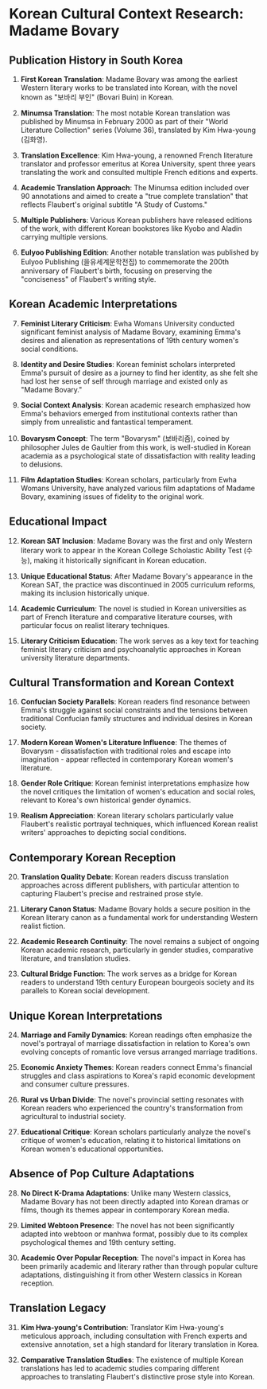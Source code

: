 # Korean Cultural Context Research: Madame Bovary

## Publication History in South Korea

1. **First Korean Translation**: Madame Bovary was among the earliest Western literary works to be translated into Korean, with the novel known as "보바리 부인" (Bovari Buin) in Korean.

2. **Minumsa Translation**: The most notable Korean translation was published by Minumsa in February 2000 as part of their "World Literature Collection" series (Volume 36), translated by Kim Hwa-young (김화영).

3. **Translation Excellence**: Kim Hwa-young, a renowned French literature translator and professor emeritus at Korea University, spent three years translating the work and consulted multiple French editions and experts.

4. **Academic Translation Approach**: The Minumsa edition included over 90 annotations and aimed to create a "true complete translation" that reflects Flaubert's original subtitle "A Study of Customs."

5. **Multiple Publishers**: Various Korean publishers have released editions of the work, with different Korean bookstores like Kyobo and Aladin carrying multiple versions.

6. **Eulyoo Publishing Edition**: Another notable translation was published by Eulyoo Publishing (을유세계문학전집) to commemorate the 200th anniversary of Flaubert's birth, focusing on preserving the "conciseness" of Flaubert's writing style.

## Korean Academic Interpretations

7. **Feminist Literary Criticism**: Ewha Womans University conducted significant feminist analysis of Madame Bovary, examining Emma's desires and alienation as representations of 19th century women's social conditions.

8. **Identity and Desire Studies**: Korean feminist scholars interpreted Emma's pursuit of desire as a journey to find her identity, as she felt she had lost her sense of self through marriage and existed only as "Madame Bovary."

9. **Social Context Analysis**: Korean academic research emphasized how Emma's behaviors emerged from institutional contexts rather than simply from unrealistic and fantastical temperament.

10. **Bovarysm Concept**: The term "Bovarysm" (보바리즘), coined by philosopher Jules de Gaultier from this work, is well-studied in Korean academia as a psychological state of dissatisfaction with reality leading to delusions.

11. **Film Adaptation Studies**: Korean scholars, particularly from Ewha Womans University, have analyzed various film adaptations of Madame Bovary, examining issues of fidelity to the original work.

## Educational Impact

12. **Korean SAT Inclusion**: Madame Bovary was the first and only Western literary work to appear in the Korean College Scholastic Ability Test (수능), making it historically significant in Korean education.

13. **Unique Educational Status**: After Madame Bovary's appearance in the Korean SAT, the practice was discontinued in 2005 curriculum reforms, making its inclusion historically unique.

14. **Academic Curriculum**: The novel is studied in Korean universities as part of French literature and comparative literature courses, with particular focus on realist literary techniques.

15. **Literary Criticism Education**: The work serves as a key text for teaching feminist literary criticism and psychoanalytic approaches in Korean university literature departments.

## Cultural Transformation and Korean Context

16. **Confucian Society Parallels**: Korean readers find resonance between Emma's struggle against social constraints and the tensions between traditional Confucian family structures and individual desires in Korean society.

17. **Modern Korean Women's Literature Influence**: The themes of Bovarysm - dissatisfaction with traditional roles and escape into imagination - appear reflected in contemporary Korean women's literature.

18. **Gender Role Critique**: Korean feminist interpretations emphasize how the novel critiques the limitation of women's education and social roles, relevant to Korea's own historical gender dynamics.

19. **Realism Appreciation**: Korean literary scholars particularly value Flaubert's realistic portrayal techniques, which influenced Korean realist writers' approaches to depicting social conditions.

## Contemporary Korean Reception

20. **Translation Quality Debate**: Korean readers discuss translation approaches across different publishers, with particular attention to capturing Flaubert's precise and restrained prose style.

21. **Literary Canon Status**: Madame Bovary holds a secure position in the Korean literary canon as a fundamental work for understanding Western realist fiction.

22. **Academic Research Continuity**: The novel remains a subject of ongoing Korean academic research, particularly in gender studies, comparative literature, and translation studies.

23. **Cultural Bridge Function**: The work serves as a bridge for Korean readers to understand 19th century European bourgeois society and its parallels to Korean social development.

## Unique Korean Interpretations

24. **Marriage and Family Dynamics**: Korean readings often emphasize the novel's portrayal of marriage dissatisfaction in relation to Korea's own evolving concepts of romantic love versus arranged marriage traditions.

25. **Economic Anxiety Themes**: Korean readers connect Emma's financial struggles and class aspirations to Korea's rapid economic development and consumer culture pressures.

26. **Rural vs Urban Divide**: The novel's provincial setting resonates with Korean readers who experienced the country's transformation from agricultural to industrial society.

27. **Educational Critique**: Korean scholars particularly analyze the novel's critique of women's education, relating it to historical limitations on Korean women's educational opportunities.

## Absence of Pop Culture Adaptations

28. **No Direct K-Drama Adaptations**: Unlike many Western classics, Madame Bovary has not been directly adapted into Korean dramas or films, though its themes appear in contemporary Korean media.

29. **Limited Webtoon Presence**: The novel has not been significantly adapted into webtoon or manhwa format, possibly due to its complex psychological themes and 19th century setting.

30. **Academic Over Popular Reception**: The novel's impact in Korea has been primarily academic and literary rather than through popular culture adaptations, distinguishing it from other Western classics in Korean reception.

## Translation Legacy

31. **Kim Hwa-young's Contribution**: Translator Kim Hwa-young's meticulous approach, including consultation with French experts and extensive annotation, set a high standard for literary translation in Korea.

32. **Comparative Translation Studies**: The existence of multiple Korean translations has led to academic studies comparing different approaches to translating Flaubert's distinctive prose style into Korean.